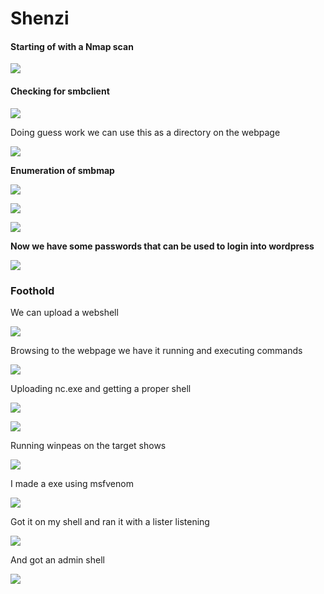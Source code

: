 # Shenzi

#### Starting of with a Nmap scan

![](<../../.gitbook/assets/image (12) (1).png>)

#### Checking for smbclient

![](<../../.gitbook/assets/image (5) (1).png>)

Doing guess work we can use this as a directory on the webpage

![](<../../.gitbook/assets/image (4) (1).png>)

**Enumeration of smbmap**

![](<../../.gitbook/assets/image (3) (1).png>)

![](<../../.gitbook/assets/image (6) (1).png>)

![](<../../.gitbook/assets/image (11) (1).png>)



**Now we have some passwords that can be used to login into wordpress**

![](<../../.gitbook/assets/image (10) (1).png>)



### Foothold

We can upload a webshell

![](<../../.gitbook/assets/image (2).png>)

Browsing to the webpage we have it running and executing commands

![](<../../.gitbook/assets/image (8) (1).png>)

Uploading nc.exe and getting a proper shell

![](<../../.gitbook/assets/image (10).png>)

&#x20;

![](../../.gitbook/assets/image.png)

Running winpeas on the target shows

![](<../../.gitbook/assets/image (8).png>)

I made a exe using msfvenom

![](<../../.gitbook/assets/image (13).png>)

Got it on my shell and ran it with a lister listening

![](<../../.gitbook/assets/image (18).png>)



And got an admin shell&#x20;

![](<../../.gitbook/assets/image (12).png>)



